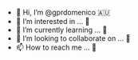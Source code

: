 - 👋 Hi, I’m @gprdomenico 🇦🇺
- 👀 I’m interested in ... 🚀
- 🌱 I’m currently learning ... 🚀
- 💞️ I’m looking to collaborate on ... 🚀
- 📫 How to reach me ... 🚀

<!---
gprdomenico/gprdomenico is a ✨ special ✨ repository because its `README.md` (this file) appears on your GitHub profile.
You can click the Preview link to take a look at your changes.
--->
